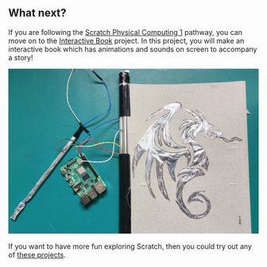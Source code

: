## What next?

If you are following the [Scratch Physical Computing 1](https://projects.raspberrypi.org/en/pathways/physical-computing-with-scratch) pathway, you can move on to the [Interactive Book](https://projects.raspberrypi.org/en/projects/scratchpc-interactive-book) project. In this project, you will make an interactive book which has animations and sounds on screen to accompany a story!

![Image showing a raspberry pi connected to a home made book with a shiny dragon cut out of the cover](images/interactive-book.jpg)

If you want to have more fun exploring Scratch, then you could try out any of [these projects](https://projects.raspberrypi.org/en/projects?software%5B%5D=scratch&curriculum%5B%5D=%201).
